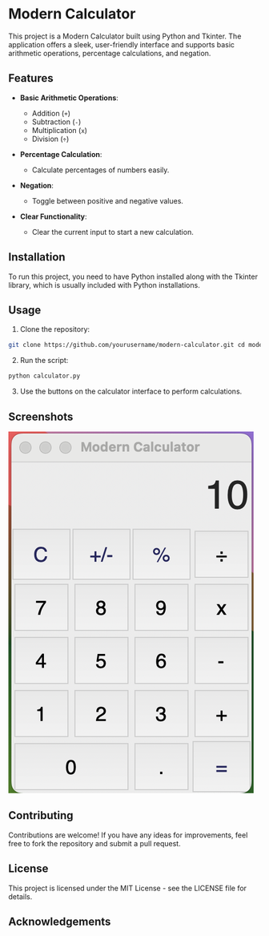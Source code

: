 # Modern Calculator

This project is a Modern Calculator built using Python and Tkinter. The application offers a sleek, user-friendly interface and supports basic arithmetic operations, percentage calculations, and negation.

## Features

- **Basic Arithmetic Operations**: 
  - Addition (`+`)
  - Subtraction (`-`)
  - Multiplication (`x`)
  - Division (`÷`)

- **Percentage Calculation**: 
  - Calculate percentages of numbers easily.

- **Negation**: 
  - Toggle between positive and negative values.

- **Clear Functionality**: 
  - Clear the current input to start a new calculation.

## Installation

To run this project, you need to have Python installed along with the Tkinter library, which is usually included with Python installations.

## Usage

1. Clone the repository:
```sh
git clone https://github.com/yourusername/modern-calculator.git cd modern-calculator
```
2. Run the script:
```sh
python calculator.py
```
3. Use the buttons on the calculator interface to perform calculations.
## Screenshots

![Password Generator Screenshot](Screenshot1.png)

## Contributing

Contributions are welcome! If you have any ideas for improvements, feel free to fork the repository and submit a pull request.

## License

This project is licensed under the MIT License - see the LICENSE file for details.

## Acknowledgements

